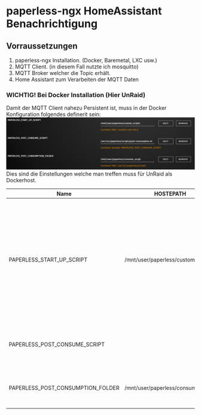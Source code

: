 # paperless-ngx HomeAssistant Benachrichtigung

## Vorraussetzungen

1. paperless-ngx Installation. (Docker, Baremetal, LXC usw.)
2. MQTT Client. (in diesem Fall nutzte ich mosquitto)
3. MQTT Broker welcher die Topic erhält.
4. Home Assistant zum Verarbeiten der MQTT Daten

### WICHTIG! Bei Docker Installation (Hier UnRaid)

Damit der MQTT Client nahezu Persistent ist, muss in der Docker Konfiguration folgendes definerit sein:
![Docker Config](/img/Screenshot%202024-06-15%20011815.png)
Dies sind die Einstellungen welche man treffen muss für UnRaid als Dockerhost.

|Name|HOSTEPATH|CONTAINERPATH|Beschreibung|
|---|---|---|---|
|PAPERLESS_START_UP_SCRIPT|/mnt/user/paperless/custom_scripts   |/custom-cont-init.d   | Skripte welche unter diesem Verzeichnis liegen, werden vor dem Starten des Webservers ausgeführt. Somit kommen bei jeden Neustart oder Update des Containers Funktionen installiert werden   |
| PAPERLESS_POST_CONSUME_SCRIPT  |   | /usr/src/paperless/scripts/post-consumption.sh  | Dieses Bash-Skript wird nach jeder Verarbeitung eines Dokumentes ausgeführt  |
| PAPERLESS_POST_CONSUMPTION_FOLDER  | /mnt/user/paperless/consume_script  | /usr/src/paperless/scripts  | Ordner in welchem die Consume Skripte vorhanden sind  |


